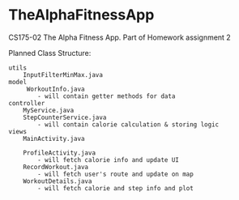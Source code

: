 # TheAlphaFitnessApp
CS175-02 The Alpha Fitness App. Part of Homework assignment 2

Planned Class Structure:

```
utils
	InputFilterMinMax.java
model
	 WorkoutInfo.java
		- will contain getter methods for data
controller
	MyService.java
	StepCounterService.java
		- will contain calorie calculation & storing logic
views
	MainActivity.java

	ProfileActivity.java
		- will fetch calorie info and update UI
	RecordWorkout.java
		- will fetch user's route and update on map
	WorkoutDetails.java
		- will fetch calorie and step info and plot
```

